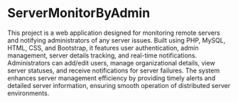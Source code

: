 # ServerMonitorByAdmin
This project is a web application designed for monitoring remote servers and notifying administrators of any server issues. Built using PHP, MySQL, HTML, CSS, and Bootstrap, it features user authentication, admin management, server details tracking, and real-time notifications. Administrators can add/edit users, manage organizational details, view server statuses, and receive notifications for server failures. The system enhances server management efficiency by providing timely alerts and detailed server information, ensuring smooth operation of distributed server environments.

